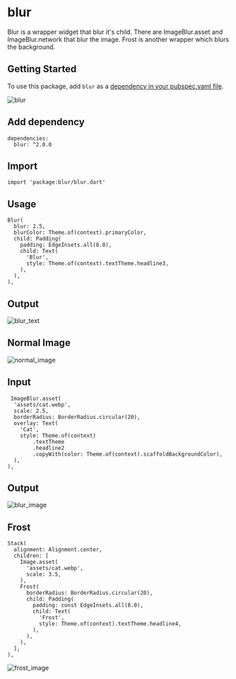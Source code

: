 # blur

Blur is a wrapper widget that blur it's child. There are ImageBlur.asset and ImageBlur.network that blur the image. Frost is another wrapper which blurs the background.


## Getting Started

To use this package, add `blur` as a [dependency in your pubspec.yaml file](https://flutter.io/platform-plugins/).

![blur](https://user-images.githubusercontent.com/32562337/97818610-64cb9580-1cc9-11eb-8882-a60b4c9eff88.gif)

## Add dependency
```
dependencies:
  blur: ^2.0.0
```

## Import
```
import 'package:blur/blur.dart'
```

## Usage
```
Blur(
  blur: 2.5,
  blurColor: Theme.of(context).primaryColor,
  child: Padding(
    padding: EdgeInsets.all(8.0),
    child: Text(
      'Blur',
      style: Theme.of(context).textTheme.headline3,
    ),
  ),
),
```

## Output
![blur_text](https://user-images.githubusercontent.com/32562337/97818466-955eff80-1cc8-11eb-8c3b-dcb86ffafcfe.jpg)

## Normal Image
![normal_image](https://user-images.githubusercontent.com/32562337/97818479-aad42980-1cc8-11eb-8f89-28bc8ac3fd14.jpg)

## Input
```
 ImageBlur.asset(
  'assets/cat.webp',
  scale: 2.5,
  borderRadius: BorderRadius.circular(20),
  overlay: Text(
    'Cat',
    style: Theme.of(context)
        .textTheme
        .headline2
        .copyWith(color: Theme.of(context).scaffoldBackgroundColor),
  ),
),
```

## Output
![blur_image](https://user-images.githubusercontent.com/32562337/97818490-b6275500-1cc8-11eb-8d8a-e68eeec64f92.jpg)

## Frost
```
Stack(
  alignment: Alignment.center,
  children: [
    Image.asset(
      'assets/cat.webp',
      scale: 3.5,
    ),
    Frost(
      borderRadius: BorderRadius.circular(20),
      child: Padding(
        padding: const EdgeInsets.all(8.0),
        child: Text(
          'Frost',
          style: Theme.of(context).textTheme.headline4,
        ),
      ),
    ),
  ],
),
```
![frost_image](https://user-images.githubusercontent.com/32562337/97818496-c17a8080-1cc8-11eb-9848-c87b96e67498.jpg)
